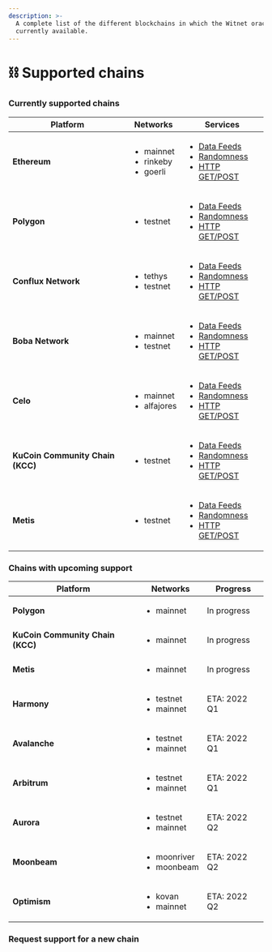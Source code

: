 ```yaml
---
description: >-
  A complete list of the different blockchains in which the Witnet oracle is
  currently available.
---
```


# ⛓ Supported chains

### Currently supported chains

| Platform                         | Networks                                                 | Services                                                                                                                                                                                                                                                                                                                                                                                 |
| -------------------------------- | -------------------------------------------------------- | ---------------------------------------------------------------------------------------------------------------------------------------------------------------------------------------------------------------------------------------------------------------------------------------------------------------------------------------------------------------------------------------- |
| **Ethereum**                     | <ul><li>mainnet</li><li>rinkeby</li><li>goerli</li></ul> | <ul><li><a href="../smart-contracts/witnet-data-feeds/contract-addresses/ethereum-data-feeds.md">Data Feeds</a></li><li><a href="../smart-contracts/witnet-randomness-oracle/contract-addresses.md#ethereum">Randomness</a></li><li><a href="../smart-contracts/apis-and-http-get-post-oracle/contracts-addresses.md#ethereum">HTTP GET/POST</a></li></ul>                               |
| **Polygon**                      | <ul><li>testnet</li></ul>                                | <ul><li><a href="../smart-contracts/witnet-data-feeds/contract-addresses/polygon-data-feeds.md">Data Feeds</a></li><li><a href="../smart-contracts/witnet-randomness-oracle/contract-addresses.md#polygon">Randomness</a></li><li><a href="../smart-contracts/apis-and-http-get-post-oracle/contracts-addresses.md#polygon">HTTP GET/POST</a></li></ul>                                  |
| **Conflux Network**              | <ul><li>tethys</li><li>testnet</li></ul>                 | <p></p><ul><li><a href="../smart-contracts/witnet-data-feeds/contract-addresses/conflux-data-feeds.md">Data Feeds</a></li><li><a href="../smart-contracts/witnet-randomness-oracle/contract-addresses.md#conflux-network">Randomness</a></li><li><a href="../smart-contracts/apis-and-http-get-post-oracle/contracts-addresses.md#conflux-network">HTTP GET/POST</a></li></ul>           |
| **Boba Network**                 | <ul><li>mainnet</li><li>testnet</li></ul>                | <p></p><ul><li><a href="../smart-contracts/witnet-data-feeds/contract-addresses/boba-data-feeds.md">Data Feeds</a></li><li><a href="../smart-contracts/witnet-randomness-oracle/contract-addresses.md#boba-network">Randomness</a></li><li><a href="../smart-contracts/apis-and-http-get-post-oracle/contracts-addresses.md#boba-network">HTTP GET/POST</a></li></ul>                    |
| **Celo**                         | <ul><li>mainnet</li><li>alfajores</li></ul>              | <p></p><ul><li><a href="../smart-contracts/witnet-data-feeds/contract-addresses/celo-data-feeds.md">Data Feeds</a></li><li><a href="../smart-contracts/witnet-randomness-oracle/contract-addresses.md#celo">Randomness</a></li><li><a href="../smart-contracts/apis-and-http-get-post-oracle/contracts-addresses.md#celo">HTTP GET/POST</a></li></ul>                                    |
| **KuCoin Community Chain (KCC)** | <ul><li>testnet</li></ul>                                | <p></p><ul><li><a href="../smart-contracts/witnet-data-feeds/contract-addresses/kcc-data-feeds.md">Data Feeds</a></li><li><a href="../smart-contracts/witnet-randomness-oracle/contract-addresses.md#kucoin-community-chain">Randomness</a></li><li><a href="../smart-contracts/apis-and-http-get-post-oracle/contracts-addresses.md#kucoin-community-chain">HTTP GET/POST</a></li></ul> |
| **Metis**                        | <ul><li>testnet</li></ul>                                | <p></p><ul><li><a href="../smart-contracts/witnet-data-feeds/contract-addresses/metis-data-feeds.md">Data Feeds</a></li><li><a href="../smart-contracts/witnet-randomness-oracle/contract-addresses.md#metis">Randomness</a></li><li><a href="../smart-contracts/apis-and-http-get-post-oracle/contracts-addresses.md#metis">HTTP GET/POST</a></li></ul>                                 |

### Chains with upcoming support

| Platform                         | Networks                                     | Progress     |
| -------------------------------- | -------------------------------------------- | ------------ |
| **Polygon**                      | <ul><li>mainnet</li></ul>                    | In progress  |
| **KuCoin Community Chain (KCC)** | <ul><li>mainnet</li></ul>                    | In progress  |
| **Metis**                        | <ul><li>mainnet</li></ul>                    | In progress  |
| **Harmony**                      | <ul><li>testnet</li><li>mainnet</li></ul>    | ETA: 2022 Q1 |
| **Avalanche**                    | <ul><li>testnet</li><li>mainnet</li></ul>    | ETA: 2022 Q1 |
| **Arbitrum**                     | <ul><li>testnet</li><li>mainnet</li></ul>    | ETA: 2022 Q1 |
| **Aurora**                       | <ul><li>testnet</li><li>mainnet</li></ul>    | ETA: 2022 Q2 |
| **Moonbeam**                     | <ul><li>moonriver</li><li>moonbeam</li></ul> | ETA: 2022 Q2 |
| **Optimism**                     | <ul><li>kovan</li><li>mainnet</li></ul>      | ETA: 2022 Q2 |

### Request support for a new chain
